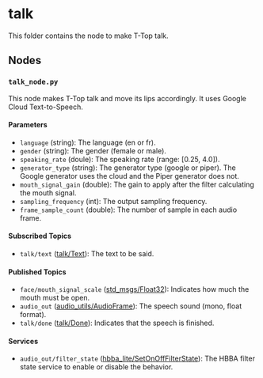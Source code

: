 # talk

This folder contains the node to make T-Top talk.

## Nodes

### `talk_node.py`

This node makes T-Top talk and move its lips accordingly. It uses Google Cloud Text-to-Speech.

#### Parameters

- `language` (string): The language (en or fr).
- `gender` (string): The gender (female or male).
- `speaking_rate` (doule): The speaking rate (range: [0.25, 4.0]).
- `generator_type` (string): The generator type (google or piper). The Google generator uses the cloud and the Piper generator does not.
- `mouth_signal_gain` (double): The gain to apply after the filter calculating the mouth signal.
- `sampling_frequency` (int): The output sampling frequency.
- `frame_sample_count` (double): The number of sample in each audio frame.

#### Subscribed Topics

- `talk/text` ([talk/Text](msg/Text.msg)): The text to be said.

#### Published Topics

- `face/mouth_signal_scale` ([std_msgs/Float32](http://docs.ros.org/en/noetic/api/std_msgs/html/msg/Float32.html)):
  Indicates how much the mouth must be open.
- `audio_out` ([audio_utils/AudioFrame](https://github.com/introlab/audio_utils/blob/main/msg/AudioFrame.msg)): The
  speech sound (mono, float format).
- `talk/done` ([talk/Done](msg/Done.msg)): Indicates that the speech is finished.

#### Services

- `audio_out/filter_state` ([hbba_lite/SetOnOffFilterState](../../hbba_lite/srv/SetOnOffFilterState.srv)): The HBBA
  filter state service to enable or disable the behavior.
